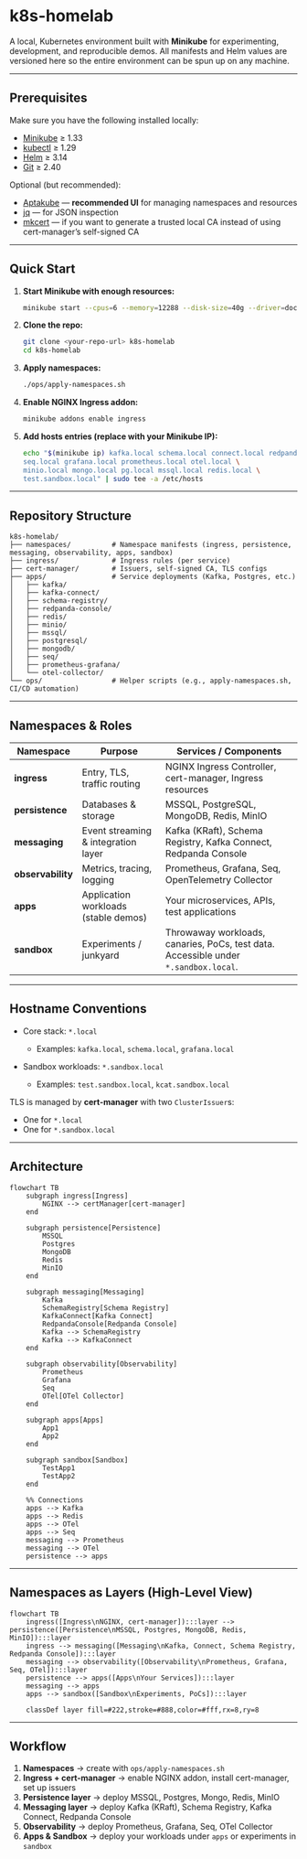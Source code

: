 # k8s-homelab

A local, Kubernetes environment built with **Minikube** for experimenting, development, and reproducible demos.
All manifests and Helm values are versioned here so the entire environment can be spun up on any machine.

---

## Prerequisites

Make sure you have the following installed locally:

* [Minikube](https://minikube.sigs.k8s.io/docs/start/) ≥ 1.33
* [kubectl](https://kubernetes.io/docs/tasks/tools/) ≥ 1.29
* [Helm](https://helm.sh/docs/intro/install/) ≥ 3.14
* [Git](https://git-scm.com/) ≥ 2.40

Optional (but recommended):
* [Aptakube](https://aptakube.com/) — **recommended UI** for managing namespaces and resources
* [jq](https://stedolan.github.io/jq/) — for JSON inspection
* [mkcert](https://github.com/FiloSottile/mkcert) — if you want to generate a trusted local CA instead of using cert-manager’s self-signed CA

---

## Quick Start

1. **Start Minikube with enough resources:**

   ```bash
   minikube start --cpus=6 --memory=12288 --disk-size=40g --driver=docker
   ```

2. **Clone the repo:**

   ```bash
   git clone <your-repo-url> k8s-homelab
   cd k8s-homelab
   ```

3. **Apply namespaces:**

   ```bash
   ./ops/apply-namespaces.sh
   ```

4. **Enable NGINX Ingress addon:**

   ```bash
   minikube addons enable ingress
   ```

5. **Add hosts entries (replace with your Minikube IP):**

   ```bash
   echo "$(minikube ip) kafka.local schema.local connect.local redpanda.local \
   seq.local grafana.local prometheus.local otel.local \
   minio.local mongo.local pg.local mssql.local redis.local \
   test.sandbox.local" | sudo tee -a /etc/hosts
   ```

---

## Repository Structure

```
k8s-homelab/
├── namespaces/          # Namespace manifests (ingress, persistence, messaging, observability, apps, sandbox)
├── ingress/             # Ingress rules (per service)
├── cert-manager/        # Issuers, self-signed CA, TLS configs
├── apps/                # Service deployments (Kafka, Postgres, etc.)
│   ├── kafka/
│   ├── kafka-connect/
│   ├── schema-registry/
│   ├── redpanda-console/
│   ├── redis/
│   ├── minio/
│   ├── mssql/
│   ├── postgresql/
│   ├── mongodb/
│   ├── seq/
│   ├── prometheus-grafana/
│   └── otel-collector/
└── ops/                 # Helper scripts (e.g., apply-namespaces.sh, CI/CD automation)
```

---

## Namespaces & Roles

| Namespace         | Purpose                              | Services / Components                                                               |
| ----------------- | ------------------------------------ | ----------------------------------------------------------------------------------- |
| **ingress**       | Entry, TLS, traffic routing          | NGINX Ingress Controller, cert-manager, Ingress resources                           |
| **persistence**   | Databases & storage                  | MSSQL, PostgreSQL, MongoDB, Redis, MinIO                                            |
| **messaging**     | Event streaming & integration layer  | Kafka (KRaft), Schema Registry, Kafka Connect, Redpanda Console                     |
| **observability** | Metrics, tracing, logging            | Prometheus, Grafana, Seq, OpenTelemetry Collector                                   |
| **apps**          | Application workloads (stable demos) | Your microservices, APIs, test applications                                         |
| **sandbox**       | Experiments / junkyard               | Throwaway workloads, canaries, PoCs, test data. Accessible under `*.sandbox.local`. |

---

## Hostname Conventions

* Core stack: `*.local`
  * Examples: `kafka.local`, `schema.local`, `grafana.local`
  
* Sandbox workloads: `*.sandbox.local`
  * Examples: `test.sandbox.local`, `kcat.sandbox.local`

TLS is managed by **cert-manager** with two `ClusterIssuer`s:

* One for `*.local`
* One for `*.sandbox.local`

---

## Architecture

```mermaid
flowchart TB
    subgraph ingress[Ingress]
        NGINX --> certManager[cert-manager]
    end

    subgraph persistence[Persistence]
        MSSQL
        Postgres
        MongoDB
        Redis
        MinIO
    end

    subgraph messaging[Messaging]
        Kafka
        SchemaRegistry[Schema Registry]
        KafkaConnect[Kafka Connect]
        RedpandaConsole[Redpanda Console]
        Kafka --> SchemaRegistry
        Kafka --> KafkaConnect
    end

    subgraph observability[Observability]
        Prometheus
        Grafana
        Seq
        OTel[OTel Collector]
    end

    subgraph apps[Apps]
        App1
        App2
    end

    subgraph sandbox[Sandbox]
        TestApp1
        TestApp2
    end

    %% Connections
    apps --> Kafka
    apps --> Redis
    apps --> OTel
    apps --> Seq
    messaging --> Prometheus
    messaging --> OTel
    persistence --> apps
```

---

## Namespaces as Layers (High-Level View)

```mermaid
flowchart TB
    ingress([Ingress\nNGINX, cert-manager]):::layer --> persistence([Persistence\nMSSQL, Postgres, MongoDB, Redis, MinIO]):::layer
    ingress --> messaging([Messaging\nKafka, Connect, Schema Registry, Redpanda Console]):::layer
    messaging --> observability([Observability\nPrometheus, Grafana, Seq, OTel]):::layer
    persistence --> apps([Apps\nYour Services]):::layer
    messaging --> apps
    apps --> sandbox([Sandbox\nExperiments, PoCs]):::layer

    classDef layer fill=#222,stroke=#888,color=#fff,rx=8,ry=8
```

---

## Workflow

1. **Namespaces** → create with `ops/apply-namespaces.sh`
2. **Ingress + cert-manager** → enable NGINX addon, install cert-manager, set up issuers
3. **Persistence layer** → deploy MSSQL, Postgres, Mongo, Redis, MinIO
4. **Messaging layer** → deploy Kafka (KRaft), Schema Registry, Kafka Connect, Redpanda Console
5. **Observability** → deploy Prometheus, Grafana, Seq, OTel Collector
6. **Apps & Sandbox** → deploy your workloads under `apps` or experiments in `sandbox`
